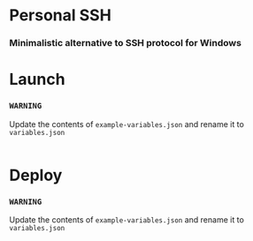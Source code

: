 # Personal SSH
### Minimalistic alternative to SSH protocol for Windows

# Launch
### `WARNING`
Update the contents of `example-variables.json` and rename
it to `variables.json`
```sh

```

# Deploy
### `WARNING`
Update the contents of `example-variables.json` and rename
it to `variables.json`
```sh

```

